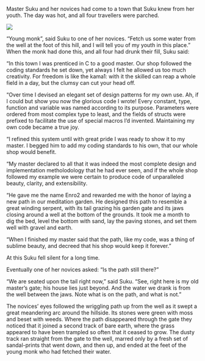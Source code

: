 Master Suku and her novices had come to a town that Suku knew from her youth.  The day was hot, and all four travellers were parched.

![](/pages/case-156/Path.jpg)

“Young monk”, said Suku to one of her novices.  “Fetch us some water from the well at the foot of this hill, and I will tell you of my youth in this place.”  When the monk had done this, and all four had drunk their fill, Suku said:

“In this town I was prenticed in C to a good master.  Our shop followed the coding standards he set down, yet always I felt he allowed us too much creativity.  For freedom is like the kama1: with it the skilled can reap a whole field in a day, but the clumsy can cut your head off.

“Over time I devised an elegant set of design patterns for my own use.  Ah, if I could but show you now the glorious code I wrote!  Every constant, type, function and variable was named according to its purpose.  Parameters were ordered from most complex type to least, and the fields of structs were prefixed to facilitate the use of special macros I’d invented.  Maintaining my own code became a true joy.

“I refined this system until with great pride I was ready to show it to my master.  I begged him to add my coding standards to his own, that our whole shop would benefit.

“My master declared to all that it was indeed the most complete design and implementation metholodology that he had ever seen, and if the whole shop followed my example we were certain to produce code of unparalleled beauty, clarity, and extensibility.

“He gave me the name Enro2 and rewarded me with the honor of laying a new path in our meditation garden.  He designed this path to resemble a great winding serpent, with its tail grazing his garden gate and its jaws closing around a well at the bottom of the grounds.  It took me a month to dig the bed, level the bottom with sand, lay the paving stones, and set them well with gravel and earth.

“When I finished my master said that the path, like my code, was a thing of sublime beauty, and decreed that his shop would keep it forever.”

At this Suku fell silent for a long time.

Eventually one of her novices asked: “Is the path still there?”

“We are seated upon the tail right now,” said Suku.  “See, right here is my old master’s gate; his house lies just beyond. And the water we drank is from the well between the jaws. Note what is on the path, and what is not.”

The novices’ eyes followed the wriggling path up from the well as it swept a great meandering arc around the hillside.  Its stones were green with moss and beset with weeds.  Where the path disappeared through the gate they noticed that it joined a second track of bare earth, where the grass appeared to have been trampled so often that it ceased to grow.  The dusty track ran straight from the gate to the well, marred only by a fresh set of sandal-prints that went down, and then up, and ended at the feet of the young monk who had fetched their water.
